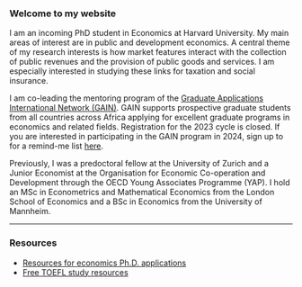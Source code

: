 ### Welcome to my website

I am an incoming PhD student in Economics at Harvard University. My main areas of interest are in public and development economics. A central theme of my research interests is how market features interact with the collection of public revenues and the provision of public goods and services. I am especially interested in studying these links for taxation and social insurance.

I am co-leading the mentoring program of the <a href="https://gain-network.net" target="_blank">Graduate Applications International Network (GAIN)</a>. GAIN supports prospective graduate students from all countries across Africa applying for excellent graduate programs in economics and related fields. Registration for the 2023 cycle is closed. If you are interested in participating in the GAIN program in 2024, sign up to for a remind-me list <a href="https://gain-network.net/participants" target="_blank">here</a>.

Previously, I was a predoctoral fellow at the University of Zurich and a Junior Economist at the Organisation for Economic Co-operation and Development through the OECD Young Associates Programme (YAP). I hold an MSc in Econometrics and Mathematical Economics from the London School of Economics and a BSc in Economics from the University of Mannheim.

---

### Resources  

- [Resources for economics Ph.D. applications](./pages/phd-economics-application-advice.html)
- [Free TOEFL study resources](./pages/free-toefl-prep.html)